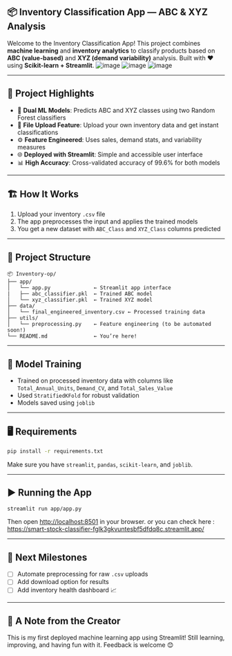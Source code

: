 ## 📦 Inventory Classification App — ABC & XYZ Analysis

Welcome to the Inventory Classification App! This project combines **machine learning** and **inventory analytics** to classify products based on **ABC (value-based)** and **XYZ (demand variability)** analysis. Built with ❤️ using **Scikit-learn + Streamlit**.
![image](https://github.com/user-attachments/assets/457555ef-2012-4775-b59d-a10341a5e538)
![image](https://github.com/user-attachments/assets/33cdd733-b9dc-4bb6-a814-d6b9bf98cd71)
![image](https://github.com/user-attachments/assets/c0a63abd-db7c-4fe4-8e7d-8812b5f1da3a)



---

## 🚀 Project Highlights

* 🧠 **Dual ML Models**: Predicts ABC and XYZ classes using two Random Forest classifiers
* 📂 **File Upload Feature**: Upload your own inventory data and get instant classifications
* ⚙️ **Feature Engineered**: Uses sales, demand stats, and variability measures
* 🌐 **Deployed with Streamlit**: Simple and accessible user interface
* 📊 **High Accuracy**: Cross-validated accuracy of 99.6% for both models

---

## 🏗️ How It Works

1. Upload your inventory `.csv` file
2. The app preprocesses the input and applies the trained models
3. You get a new dataset with `ABC_Class` and `XYZ_Class` columns predicted

---

## 📁 Project Structure

```
📦 Inventory-op/
├── app/
│   └── app.py              ← Streamlit app interface
|   ├── abc_classifier.pkl  ← Trained ABC model
│   └── xyz_classifier.pkl  ← Trained XYZ model
├── data/
│   └── final_engineered_inventory.csv ← Processed training data
├── utils/
│   └── preprocessing.py    ← Feature engineering (to be automated soon!)
└── README.md               ← You’re here!
```

---

## 🧪 Model Training

* Trained on processed inventory data with columns like `Total_Annual_Units`, `Demand_CV`, and `Total_Sales_Value`
* Used `StratifiedKFold` for robust validation
* Models saved using `joblib`

---

## 🖥️ Requirements

```bash
pip install -r requirements.txt
```

Make sure you have `streamlit`, `pandas`, `scikit-learn`, and `joblib`.

---

## ▶️ Running the App

```bash
streamlit run app/app.py
```

Then open [http://localhost:8501](http://localhost:8501) in your browser.
or you can check here : https://smart-stock-classifier-fglk3gkvuntesbf5dfdq8c.streamlit.app/

---

## 🎯 Next Milestones

* [ ] Automate preprocessing for raw `.csv` uploads
* [ ] Add download option for results
* [ ] Add inventory health dashboard 📈

---

## 👋 A Note from the Creator

This is my first deployed machine learning app using Streamlit! Still learning, improving, and having fun with it. Feedback is welcome 😊
